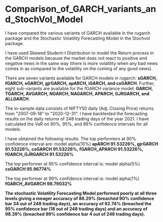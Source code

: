 # Comparison_of_GARCH_variants_and_StochVol_Model
I have compared the various variants of GARCH available in the rugarch package and the Stochastic Volatility Forecasting Model in the Stochvol package.

I have used Skewed Student-t Distribution to model the Return process in the GARCH models because the market does not react to positive and negative news in the same way (there is more volatility when any bad news comes in as compared to the volatility on the coming of any good news). 

There are seven variants available for GARCH models in rugarch: **sGARCH, fGARCH, eGARCH, gjrGARCH, apARCH, iGARCH, and csGARCH**. Further, eight sub-variants are available for the fGARCH variance model: **GARCH, TGARCH, AVGARCH, NGARCH, NAGARCH, APARCH, GJRGARCH, and ALLGARCH**.

The in-sample data consists of NIFTY50 daily (Adj. Closing Price) returns from "2007-09-18" to "2020-12-31". I have backtested the forecasting results on the daily returns of 248 trading days of the year 2021. I have calculated the VaR on 90%, 95%, and 99% confidence intervals for all models.

I have obtained the following results: The top performers at 90% confidence interval are: model alpha(10%) **apARCH 91.53226%, gjrGARCH 91.53226%, csGARCH 91.53226%, fGARCH_APARCH 91.53226%, fGARCH_GJRGARCH 91.53226%**

The top performer at 95% confidence interval is: model alpha(5%) **csGARCH 95.96774%**

The top performer at 99% confidence interval is: model alpha(1%) **fGARCH_AVGARCH 98.79032%**

**The stochastic Volatility Forecasting Model performed poorly at all three levels giving a meager accuracy of 86.29% (breached 90% confidence bar 34 out of 248 trading days), an accuracy of 92.74% (breached the 95% confidence bar (18 out of 248 trading days) and an accuracy of 98.39% (breached 99% confidence bar 4 out of 248 trading days).**
